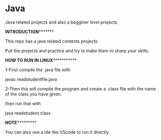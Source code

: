 # Java
Java related projects and also a begginer level projects.

******INTRODUCTION*************

This repo has a java related contents projects.

Pull the projects and practice and try to make them to sharp your skills.

********HOW TO RUN IN LINUX*******************

1-First compile the .java file with

javac readstudentfile.java

2-Then this will compile the program and create a .class file with the name of the class you have given.

then run that with

java readstudent.class


****NOTE*************

You can also use a ide like VScode to run it directly.


